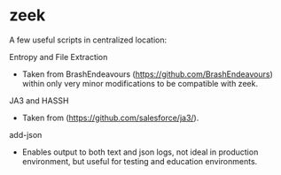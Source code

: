 # zeek

A few useful scripts in centralized location:

Entropy and File Extraction 
 - Taken from BrashEndeavours (https://github.com/BrashEndeavours) within only very minor modifications to be compatible with zeek.


JA3 and HASSH
 - Taken from (https://github.com/salesforce/ja3/).

add-json
 - Enables output to both text and json logs, not ideal in production environment, but useful for testing and education environments.

